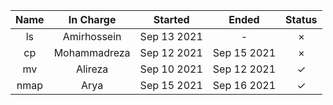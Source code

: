 |Name|In Charge|Started|Ended|Status|
|:-:|:-:|:-:|:-:|:-:|
|ls|Amirhossein|Sep 13 2021|-|&times;|
|cp|Mohammadreza|Sep 12 2021|Sep 15 2021|&times;|
|mv|Alireza|Sep 10 2021|Sep 12 2021|&check;|
|nmap|Arya|Sep 15 2021|Sep 16 2021|&check;|
